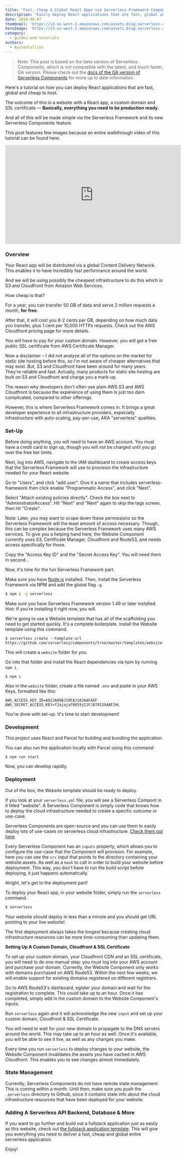 ```yaml
---
title: "Fast, Cheap & Global React Apps via Serverless Framework Components (Video)"
description: "Easily deploy React applications that are fast, global and cheap to host on AWS S3 and AWS Cloudfront."
date: 2019-08-07
thumbnail: 'https://s3-us-west-2.amazonaws.com/assets.blog.serverless.com/serverless-components-react-apps/react-apps-serverless-components-thumb.png'
heroImage: 'https://s3-us-west-2.amazonaws.com/assets.blog.serverless.com/serverless-components-react-apps/react-apps-serverless-components-hero.png'
category:
  - guides-and-tutorials
authors: 
  - AustenCollins
---
```


> Note: This post is based on the beta version of Serverless Components, which is not compatible with the latest, and much faster, GA version. Please check out the [docs of the GA version of Serverless Components](https://github.com/serverless/components) for more up to date information.

Here's a tutorial on how you can deploy React applications that are fast, global and cheap to host.

The outcome of this is a website with a React app, a custom domain and SSL certificate — **Basically, everything you need to be production ready.**

And all of this will be made simple via the Serverless Framework and its new Serverless Components feature.

This post features few images because an entire walkthrough video of this tutorial can be found here:

<iframe width="560" height="315" src="https://www.youtube.com/embed/ts26BVuX3j0" frameborder="0" allow="accelerometer; autoplay; encrypted-media; gyroscope; picture-in-picture" allowfullscreen></iframe>


### Overview

Your React app will be distributed via a global Content Delivery Network.  This enables it to have incredibly fast performance around the world.

And we will be using possibly the cheapest infrastructure to do this which is S3 and Cloudfront from Amazon Web Services.

How cheap is that?  

For a year, you can transfer 50 GB of data and serve 2 million requests a month, **for free**.  

After that, it will cost you 8-2 cents per GB, depending on how much data you transfer, plus 1 cent per 10,000 HTTPs requests.  Check out the AWS Cloudfront pricing page for more details.

You will have to pay for your custom domain.  However, you will get a free public SSL certificate from AWS Certificate Manager.

Now a disclaimer – I did not analyze all of the options on the market for static site hosting before this, so I'm not aware of cheaper alternatives that may exist.  But, S3 and Cloudfront have been around for many years.  They're reliable and fast.  Actually, many products for static site hosting are built on S3 and Cloudfront and charge you a mark-up.

The reason why developers don't often use plain AWS S3 and AWS Cloudfront is because the experience of using them is just too darn complicated, compared to other offerings.

However, this is where Serverless Framework comes in.  It brings a great developer experience to all infrastructure providers, especially infrastructure with auto-scaling, pay-per-use, AKA "serverless" qualities.


### Set-Up

Before doing anything, you will need to have an AWS account.  You must have a credit card to sign up, though you will not be charged until you go over the free tier limits.

Next, log into AWS, navigate to the IAM dashboard to create access keys that the Serverless Framework will use to provision the infrastructure needed for your React website.

Go to "Users", and click "add user".  Give it a name that includes serverless-framework then click enable "Programmatic Access", and click "Next".  

Select "Attach existing policies directly".  Check the box next to "AdministratorAccess".  Hit "Next" and "Next" again to skip the tags screen, then hit "Create".

Note:  Later, you may want to scope down these permissions so the Serverless Framework will the least amount of access necessary.  Though, this can be complex because the Serverless Framework uses many AWS services.  To give you a helping hand here, the Website Component currently uses S3, Certificate Manager, Cloudfront and Route53, and needs access specifically for those.

Copy the "Access Key ID" and the "Secret Access Key".  You will need them in second... 

Now, it's time for the fun Serverless Framework part.

Make sure you have [Node.js](https://nodejs.org/en/download/) installed.  Then, install the Serverless Framework via NPM and add the global flag `-g`.

```bash
$ npm i -g serverless
```

Make sure you have Serverless Framework version 1.49 or later installed.  Hint:  If you're installing it right now, you will.

We're going to use a Website template that has all of the scaffolding you need to get started quickly.  It's a complete boilerplate.  Install the Website template using this command.

```
$ serverless create --template-url https://github.com/serverless/components/tree/master/templates/website
```

This will create a `website` folder for you.

Go into that folder and install the React dependencies via npm by running `npm i`.

```
$ npm i
```

Also in the `website` folder, create a file named `.env` and paste in your AWS Keys, formatted like this:

```text
AWS_ACCESS_KEY_ID=A92JA098J10FAJ10JAAFASF
AWS_SECRET_ACCESS_KEY=fJajajaf0919jIJFJA7813hAAFJHL
```

You're done with set-up.  It's time to start development!

### Development

This project uses React and Parcel for building and bundling the application.

You can also run the application locally with Parcel using this command:

```
$ npm run start
```

Now, you can develop rapidly.

### Deployment

Out of the box, the Website template should be ready to deploy.

If you look at your `serverless.yml` file, you will see a Serverless Compont in it titled "website".  A Serverless Component is simply code that knows how to deploy the cloud infrastructure needed to create a specific outcome or use-case.

Serverless Components are open-source and you can use them to easily deploy lots of use-cases on serverless cloud infrastructure.  [Check them out here](https://www.github.com/serverless/components).

Every Serverless Component has an `inputs` property, which allows you to configure the use-case that the Component will provision.  For example, here you can see the `src` input that points to the directory containing your website assets.  As well as a `hook` to call in order to build your website before deployment. This way, you don't have to run the build script before deploying, it just happens automatically.

Alright, let's get to the deployment part!

To deploy your React app, in your website folder, simply run the `serverless` command.

```bash
$ serverless
```

Your website should deploy in less than a minute and you should get URL pointing to your live website!.  

The first deployment always takes the longest because creating cloud infrastructure resources can be more time-consuming than updating them.

**Setting Up A Custom Domain, Cloudfront & SSL Certificate**

To set up your custom domain, your Cloudfront CDN and an SSL certificate, you will need to do one manual step: you must log into your AWS account and purchase your domain.  Currently, the Website Component only works with domains purchased on AWS Route53.  Within the next few weeks, we will enable support for existing domains registered on different registrars.

Go to AWS Route53's dashboard, egister your domain and wait for the registration to complete.  This could take up to an hour.  Once it has completed, simply add in the custom domain to the Website Component's inputs.

Run `serverless` again and it will acknowledge the new `input` and set up your custom domain, Cloudfront & SSL Certificate.

You will need to wait for your new domain to propagate to the DNS servers around the world. This may take up to an hour as well. Once it's available, you will be able to see it live, as well as any changes you make.

Every time you run `serverless` to deploy changes to your website, the Website Component invalidates the assets you have cached in AWS Cloudfront. This enables you to see changes almost immediately.

### State Management

Currently, Serverless Components do not have remote state management.  This is coming within a month.  Until then, make sure you push the `.serverless` directory to Github, since it contains state info about the cloud infrastructure resources that have been deployed for your website.

### Adding A Serverless API Backend, Database & More

If you want to go further and build out a fullstack application just as easily as this website, check out [the fullstack application template](https://github.com/serverless/components/tree/master/templates/fullstack-application).  This will give you everything you need to deliver a fast, cheap and global entire serverless application.

Enjoy!

